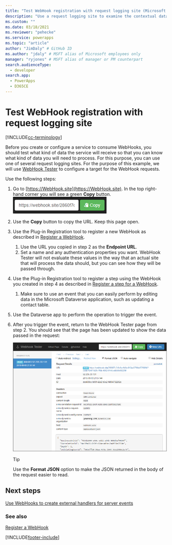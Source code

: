 ```yaml
---
title: "Test WebHook registration with request logging site (Microsoft Dataverse) | Microsoft Docs" # Intent and product brand in a unique string of 43-59 chars including spaces
description: "Use a request logging site to examine the contextual data passed with a WebHook." # 115-145 characters including spaces. This abstract displays in the search result.
ms.custom: ""
ms.date: 03/18/2021
ms.reviewer: "pehecke"
ms.service: powerapps
ms.topic: "article"
author: "JimDaly" # GitHub ID
ms.author: "jdaly" # MSFT alias of Microsoft employees only
manager: "ryjones" # MSFT alias of manager or PM counterpart
search.audienceType: 
  - developer
search.app: 
  - PowerApps
  - D365CE
---
```

# Test WebHook registration with request logging site

[!INCLUDE[cc-terminology](includes/cc-terminology.md)]

Before you create or configure a service to consume WebHooks, you should test what kind of data the service will receive so that you can know what kind of data you will need to process. For this purpose, you can use one of several request logging sites. For the purpose of this example, we will use [WebHook Tester](https://WebHook.site) to configure a target for the WebHook requests.

Use the following steps:

1. Go to [https://WebHook.site](https://WebHook.site). In the top right-hand corner you will see a green **Copy** button.
    ![WebHook Tester copy button.](media/WebHook-tester-copy-button.png)
1. Use the **Copy** button to copy the URL. Keep this page open.
1. Use the Plug-in Registration tool to register a new WebHook as described in [Register a WebHook](register-web-hook.md). 
    1. Use the URL you copied in step 2 as the **Endpoint URL**. 
    1. Set a name and any authentication properties you want. WebHook Tester will not evaluate these values in the way that an actual site that will process the data should, but you can see how they will be passed through.
1. Use the Plug-in Registration tool to register a step using the WebHook you created in step 4 as described in [Register a step for a WebHook](register-web-hook.md#register-a-step-for-a-webhook). 
    1. Make sure to use an event that you can easily perform by editing data in the Microsoft Dataverse application, such as updating a contact table.
1. Use the Dataverse app to perform the operation to trigger the event.
1. After you trigger the event, return to the WebHook Tester page from step 2. You should see that the page has been updated to show the data passed in the request:

    ![An example of the request logged on the WebHook Tester web site.](media/WebHook-tester-example.png)

    > [!TIP]
    > Use the **Format JSON** option to make the JSON returned in the body of the request easier to read.

## Next steps

[Use WebHooks to create external handlers for server events](use-WebHooks.md)

### See also
[Register a WebHook](register-web-hook.md)

[!INCLUDE[footer-include](../../includes/footer-banner.md)]